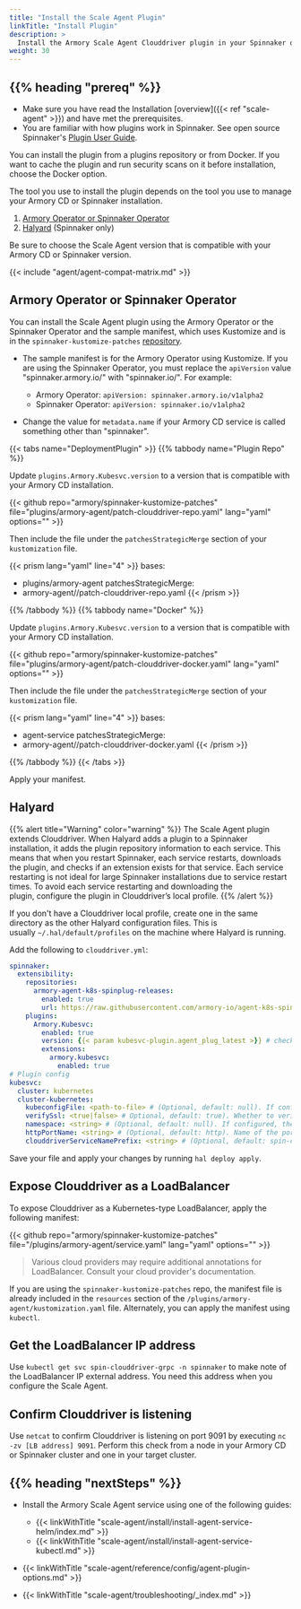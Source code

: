 ```yaml
---
title: "Install the Scale Agent Plugin"
linkTitle: "Install Plugin"
description: >
  Install the Armory Scale Agent Clouddriver plugin in your Spinnaker or Armory CD environments.
weight: 30
---
```


## {{% heading "prereq" %}}

* Make sure you have read the Installation [overview]({{< ref "scale-agent" >}}) and have met the prerequisites.
* You are familiar with how plugins work in Spinnaker. See open source Spinnaker's [Plugin User Guide](https://spinnaker.io/docs/guides/user/plugins-users/).

You can install the plugin from a plugins repository or from Docker. If you want to cache the plugin and run security scans on it before installation, choose the Docker option.

The tool you use to install the plugin depends on the tool you use to manage your Armory CD or Spinnaker installation.

1. [Armory Operator or Spinnaker Operator](#armory-operator-or-spinnaker-operator)
1. [Halyard](#halyard) (Spinnaker only)

Be sure to choose the Scale Agent version that is compatible with your Armory CD or Spinnaker version.

{{< include "agent/agent-compat-matrix.md" >}}

## Armory Operator or Spinnaker Operator

You can install the Scale Agent plugin using the Armory Operator or the Spinnaker Operator and the sample manifest, which uses Kustomize and is in the `spinnaker-kustomize-patches` [repository](https://github.com/armory/spinnaker-kustomize-patches/tree/master/plugins/armory-agent). 

* The sample manifest is for the Armory Operator using Kustomize. If you are using the Spinnaker Operator, you must replace the `apiVersion` value "spinnaker.armory.io/" with "spinnaker.io/". For example:

  * Armory Operator: `apiVersion: spinnaker.armory.io/v1alpha2`
  * Spinnaker Operator: `apiVersion: spinnaker.io/v1alpha2`

* Change the value for `metadata.name` if your Armory CD service is called something other than "spinnaker".

{{< tabs name="DeploymentPlugin" >}}
{{% tabbody name="Plugin Repo" %}}

Update `plugins.Armory.Kubesvc.version` to a version that is compatible with your Armory CD installation.

{{< github repo="armory/spinnaker-kustomize-patches" file="plugins/armory-agent/patch-clouddriver-repo.yaml" lang="yaml" options="" >}}

Then include the file under the `patchesStrategicMerge` section of your `kustomization` file.

{{< prism lang="yaml" line="4" >}}
bases:
  - plugins/armory-agent
patchesStrategicMerge:
  - armory-agent//patch-clouddriver-repo.yaml
{{< /prism >}}

{{% /tabbody %}}
{{% tabbody name="Docker" %}}

Update `plugins.Armory.Kubesvc.version` to a version that is compatible with your Armory CD installation.

{{< github repo="armory/spinnaker-kustomize-patches" file="plugins/armory-agent/patch-clouddriver-docker.yaml" lang="yaml" options="" >}}

Then include the file under the `patchesStrategicMerge` section of your `kustomization` file.

{{< prism lang="yaml" line="4" >}}
bases:
  - agent-service
patchesStrategicMerge:
  - armory-agent//patch-clouddriver-docker.yaml
{{< /prism >}}

{{% /tabbody %}}
{{< /tabs >}}



Apply your manifest.

## Halyard

{{% alert title="Warning" color="warning" %}}
The Scale Agent plugin extends Clouddriver. When Halyard adds a plugin to a Spinnaker installation, it adds the plugin repository information to each service. This means that when you restart Spinnaker, each service restarts, downloads the plugin, and checks if an extension exists for that service. Each service restarting is not ideal for large Spinnaker installations due to service restart times. To avoid each service restarting and downloading the plugin, configure the plugin in Clouddriver’s local profile.
{{% /alert %}}

If you don't have a Clouddriver local profile, create one in the same directory as the other Halyard configuration files. This is usually `~/.hal/default/profiles` on the machine where Halyard is running.

Add the following to `clouddriver.yml`:

```yaml
spinnaker:
  extensibility:
    repositories:
      armory-agent-k8s-spinplug-releases:
        enabled: true
        url: https://raw.githubusercontent.com/armory-io/agent-k8s-spinplug-releases/master/repositories.json
    plugins:
      Armory.Kubesvc:
        enabled: true
        version: {{< param kubesvc-plugin.agent_plug_latest >}} # check compatibility matrix for your Armory CD version
        extensions:
          armory.kubesvc:
            enabled: true
# Plugin config
kubesvc:
  cluster: kubernetes
  cluster-kubernetes:
    kubeconfigFile: <path-to-file> # (Optional, default: null). If configured, the plugin uses this file to discover Endpoints. If not configured, it uses the service account mounted to the pod.
    verifySsl: <true|false> # Optional, default: true). Whether to verify the Kubernetes API cert or not.
    namespace: <string> # (Optional, default: null). If configured, the plugin watches Endpoints in this namespace. If null, it watches endpoints in the namespace indicated in the file "/var/run/secrets/kubernetes.io/serviceaccount/namespace".
    httpPortName: <string> # (Optional, default: http). Name of the port configured in the Clouddriver Service that forwards traffic to the Clouddriver HTTP port for REST requests.
    clouddriverServiceNamePrefix: <string> # (Optional, default: spin-clouddriver). Name prefix of the Kubernetes Service pointing to the Clouddriver standard HTTP port.
```

Save your file and apply your changes by running `hal deploy apply`.


## Expose Clouddriver as a LoadBalancer

To expose Clouddriver as a Kubernetes-type LoadBalancer, apply the following manifest: 

{{< github repo="armory/spinnaker-kustomize-patches" file="/plugins/armory-agent/service.yaml" lang="yaml" options="" >}}

>Various cloud providers may require additional annotations for LoadBalancer. Consult your cloud provider's documentation.

If you are using the `spinnaker-kustomize-patches` repo, the manifest file is already included in the `resources` section of the `/plugins/armory-agent/kustomization.yaml` file. Alternately, you can apply the manifest using `kubectl`.

## Get the LoadBalancer IP address

Use `kubectl get svc spin-clouddriver-grpc -n spinnaker` to make note of the LoadBalancer IP external address. You need this address when you configure the Scale Agent.

## Confirm Clouddriver is listening

Use `netcat` to confirm Clouddriver is listening on port 9091 by executing `nc -zv [LB address] 9091`. Perform this check from a node in your
Armory CD or Spinnaker cluster and one in your target cluster.


## {{% heading "nextSteps" %}}

* Install the Armory Scale Agent service using one of the following guides:

   - {{< linkWithTitle "scale-agent/install/install-agent-service-helm/index.md" >}}
   - {{< linkWithTitle "scale-agent/install/install-agent-service-kubectl.md" >}}


* {{< linkWithTitle "scale-agent/reference/config/agent-plugin-options.md" >}}
* {{< linkWithTitle "scale-agent/troubleshooting/_index.md" >}}

